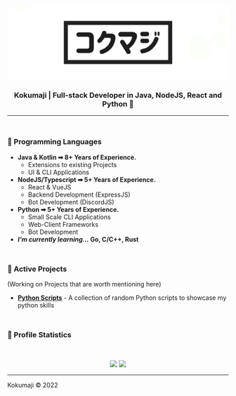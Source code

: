 
<p align=center>
    <img src="https://raw.githubusercontent.com/kokumaji/kokumaji/master/images/kokumaji_banner.png">
</p>

<h3 align="center">
    <b>Kokumaji</b> | Full-stack Developer in Java, NodeJS, React and Python 🌿
</h3>

---


<h3 style="font-weight:bold;margin-top:3em;">🌱 Programming Languages</h3>

- **Java & Kotlin ➡ 8+ Years of Experience.** 
  - Extensions to existing Projects 
  - UI & CLI Applications
- **NodeJS/Typescript ➡ 5+ Years of Experience.**
  - React & VueJS
  - Backend Development (ExpressJS)
  - Bot Development (DiscordJS)
- **Python ➡ 5+ Years of Experience.**
  - Small Scale CLI Applications
  - Web-Client Frameworks
  - Bot Development
- ***I'm currently learning...* Go, C/C++, Rust**

<h3 style="font-weight:bold;margin-top:3em;">🌿 Active Projects</h3>
(Working on Projects that are worth mentioning here)

- **[Python Scripts](https://github.com/kokumaji/python-scripts)** - A collection of random Python scripts to showcase my python skills

<h3 style="font-weight:bold;margin-top:3em;">🌿 Profile Statistics</h3>

<br>

<p align=center>
    <img src="https://github-readme-stats.vercel.app/api/top-langs/?username=kokumaji">
    <img src="https://github-readme-stats.vercel.app/api/?username=kokumaji&show_icons=true&title_color=fff&icon_color=79ff97&text_color=9f9f9f&bg_color=151515">
</p>

---
Kokumaji &copy; 2022
